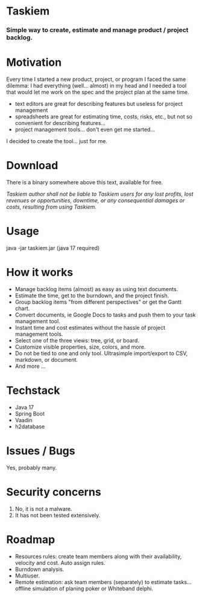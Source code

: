 # Taskiem
### Simple way to create, estimate and manage product / project backlog.

# Motivation
Every time I started a new product, project, or program I faced the same dilemma: I had everything (well... almost) in my head and I needed a tool that would let me work on the spec and the project plan at the same time.  

- text editors are great for describing features but useless for project management
- spreadsheets are great for estimating time, costs, risks, etc., but not so convenient for describing features... 
- project management tools... don't even get me started...  

I decided to create the tool… just for me.

# Download
There is a binary somewhere above this text, available for free.

*Taskiem author shall not be liable to Taskiem users for any lost profits, lost revenues or opportunities, downtime, or any consequential damages or costs, resulting from using Taskiem.*

# Usage
java -jar taskiem.jar (java 17 required)


# How it works

- Manage backlog items (almost) as easy as using text documents. 
- Estimate the time, get to the burndown, and the project finish. 
- Group backlog items "from different perspectives" or get the Gantt chart. 
- Convert documents, ie Google Docs to tasks and push them to your task management tool.
- Instant time and cost estimates without the hassle of project management tools.
- Select one of the three views: tree, grid, or board.
- Customize visible properties, size, colors, and more.
- Do not be tied to one and only tool. Ultrasimple import/export to CSV, markdown, or document.
- And more ...

# Techstack
- Java 17
- Spring Boot
- Vaadin
- h2database

# Issues / Bugs
Yes, probably many.

# Security concerns
1. No, it is not a malware.
2. It has not been tested extensively.

# Roadmap
* Resources rules: create team members along with their availability, velocity and cost. Auto assign rules.
* Burndown analysis.
* Multiuser. 
* Remote estimation: ask team members (separately) to estimate tasks... offline simulation of planing poker or Whiteband delphi.
